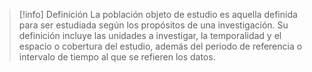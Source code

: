 > [!info] Definición
> La población objeto de estudio es aquella definida para ser estudiada según los propósitos de una investigación. Su definición incluye las unidades a investigar, la temporalidad y el espacio o cobertura del estudio, además del periodo de referencia o intervalo de tiempo al que se refieren los datos.